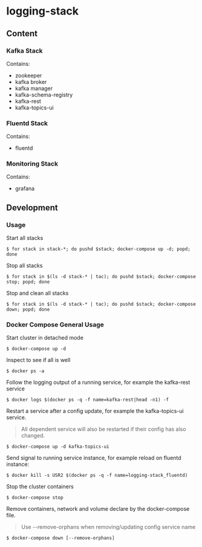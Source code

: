 # logging-stack

## Content
### Kafka Stack
Contains:
- zookeeper
- kafka broker
- kafka manager
- kafka-schema-registry
- kafka-rest
- kafka-topics-ui

### Fluentd Stack
Contains:
- fluentd
### Monitoring Stack
Contains:
- grafana

## Development

### Usage
Start all stacks
```
$ for stack in stack-*; do pushd $stack; docker-compose up -d; popd; done
```
Stop all stacks
```
$ for stack in $(ls -d stack-* | tac); do pushd $stack; docker-compose stop; popd; done
```
Stop and clean all stacks
```
$ for stack in $(ls -d stack-* | tac); do pushd $stack; docker-compose down; popd; done
```

### Docker Compose General Usage
Start cluster in detached mode
```
$ docker-compose up -d
```

Inspect to see if all is well
```
$ docker ps -a
```

Follow the logging output of a running service, for example the kafka-rest service
```
$ docker logs $(docker ps -q -f name=kafka-rest|head -n1) -f
```

Restart a service after a config update, for example the kafka-topics-ui service.

> All dependent service will also be restarted if their config has also changed.

```
$ docker-compose up -d kafka-topics-ui
```

Send signal to running service instance, for example reload on fluentd instance:
```
$ docker kill -s USR2 $(docker ps -q -f name=logging-stack_fluentd)
```

Stop the cluster containers
```
$ docker-compose stop
```

Remove containers, network and volume declare by the docker-compose file.

> Use --remove-orphans when removing/updating config service name

```
$ docker-compose down [--remove-orphans]
```
